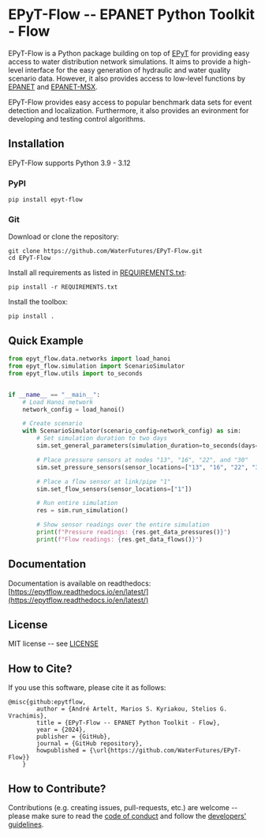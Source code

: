 # EPyT-Flow -- EPANET Python Toolkit - Flow

EPyT-Flow is a Python package building on top of [EPyT](https://github.com/OpenWaterAnalytics/EPyT) 
for providing easy access to water distribution network simulations.
It aims to provide a high-level interface for the easy generation of hydraulic and water quality scenario data.
However, it also provides access to low-level functions by [EPANET](https://github.com/OpenWaterAnalytics/epanet) 
and [EPANET-MSX](https://github.com/OpenWaterAnalytics/epanet-msx).

EPyT-Flow provides easy access to popular benchmark data sets for event detection and localization.
Furthermore, it also provides an evironment for developing and testing control algorithms.

## Installation

EPyT-Flow supports Python 3.9 - 3.12

### PyPI

```
pip install epyt-flow
```

### Git
Download or clone the repository:
```
git clone https://github.com/WaterFutures/EPyT-Flow.git
cd EPyT-Flow
```

Install all requirements as listed in [REQUIREMENTS.txt](REQUIREMENTS.txt):
```
pip install -r REQUIREMENTS.txt
```

Install the toolbox:
```
pip install .
```

## Quick Example

```python
from epyt_flow.data.networks import load_hanoi
from epyt_flow.simulation import ScenarioSimulator
from epyt_flow.utils import to_seconds


if __name__ == "__main__":
    # Load Hanoi network
    network_config = load_hanoi()

    # Create scenario
    with ScenarioSimulator(scenario_config=network_config) as sim:
        # Set simulation duration to two days
        sim.set_general_parameters(simulation_duration=to_seconds(days=2))

        # Place pressure sensors at nodes "13", "16", "22", and "30"
        sim.set_pressure_sensors(sensor_locations=["13", "16", "22", "30"])

        # Place a flow sensor at link/pipe "1"
        sim.set_flow_sensors(sensor_locations=["1"])

        # Run entire simulation
        res = sim.run_simulation()

        # Show sensor readings over the entire simulation
        print(f"Pressure readings: {res.get_data_pressures()}")
        print(f"Flow readings: {res.get_data_flows()}")
```

## Documentation

Documentation is available on readthedocs: [https://epytflow.readthedocs.io/en/latest/](https://epytflow.readthedocs.io/en/latest/)

## License

MIT license -- see [LICENSE](LICENSE)

## How to Cite?

If you use this software, please cite it as follows:

```
@misc{github:epytflow,
        author = {André Artelt, Marios S. Kyriakou, Stelios G. Vrachimis},
        title = {EPyT-Flow -- EPANET Python Toolkit - Flow},
        year = {2024},
        publisher = {GitHub},
        journal = {GitHub repository},
        howpublished = {\url{https://github.com/WaterFutures/EPyT-Flow}}
    }
```

## How to Contribute?

Contributions (e.g. creating issues, pull-requests, etc.) are welcome -- please make sure to read the [code of conduct](CODE_OF_CONDUCT.md) and follow the [developers' guidelines](DEVELOPERS.md).